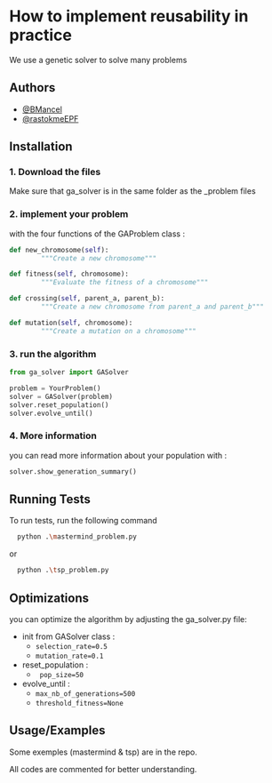 # How to implement reusability in practice

We use a genetic solver to solve many problems
## Authors

- [@BMancel](https://github.com/BMancel)
- [@rastokmeEPF](https://github.com/rastokmeEPF)


## Installation

### 1. Download the files
Make sure that ga_solver is in the same folder as the _problem files

### 2. implement your problem 
with the four functions of the GAProblem class :

```python
def new_chromosome(self):
        """Create a new chromosome"""

def fitness(self, chromosome):
        """Evaluate the fitness of a chromosome"""

def crossing(self, parent_a, parent_b):
        """Create a new chromosome from parent_a and parent_b"""

def mutation(self, chromosome):
        """Create a mutation on a chromosome"""
```

### 3. run the algorithm

```python
from ga_solver import GASolver

problem = YourProblem()
solver = GASolver(problem)
solver.reset_population()
solver.evolve_until()
```

### 4. More information
you can read more information about your population with :

```python
solver.show_generation_summary()
```
## Running Tests

To run tests, run the following command

```bash
  python .\mastermind_problem.py
```
or
```bash
  python .\tsp_problem.py
```
## Optimizations

you can optimize the algorithm by adjusting the ga_solver.py file:
- init from GASolver class :
    - ```selection_rate=0.5```
    - ```mutation_rate=0.1```
- reset_population : 
    - ``` pop_size=50```
- evolve_until :
    - ```max_nb_of_generations=500```
    - ```threshold_fitness=None```
## Usage/Examples

Some exemples (mastermind & tsp) are in the repo.

All codes are commented for better understanding.
